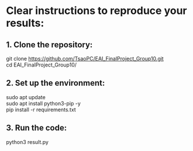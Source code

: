 # Clear instructions to reproduce your results:

## 1. Clone the repository:
git clone https://github.com/TsaoPC/EAI_FinalProject_Group10.git   
cd EAI_FinalProject_Group10/  
## 2. Set up the environment:
sudo apt update  
sudo apt install python3-pip -y  
pip install -r requirements.txt   

## 3. Run the code:
python3 result.py  
